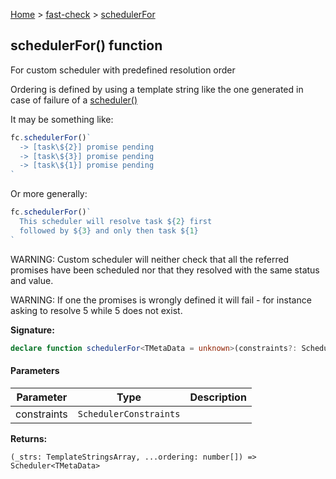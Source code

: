 [Home](/) &gt; [fast-check](../fast-check.md) &gt; [schedulerFor](schedulerFor_1.md)

## schedulerFor() function

For custom scheduler with predefined resolution order

Ordering is defined by using a template string like the one generated in case of failure of a [scheduler()](scheduler_1.md)

It may be something like:

```typescript
fc.schedulerFor()`
  -> [task\${2}] promise pending
  -> [task\${3}] promise pending
  -> [task\${1}] promise pending
`

```
Or more generally:

```typescript
fc.schedulerFor()`
  This scheduler will resolve task ${2} first
  followed by ${3} and only then task ${1}
`

```
WARNING: Custom scheduler will neither check that all the referred promises have been scheduled nor that they resolved with the same status and value.

WARNING: If one the promises is wrongly defined it will fail - for instance asking to resolve 5 while 5 does not exist.

<b>Signature:</b>

```typescript
declare function schedulerFor<TMetaData = unknown>(constraints?: SchedulerConstraints): (_strs: TemplateStringsArray, ...ordering: number[]) => Scheduler<TMetaData>;
```

#### Parameters

|  Parameter | Type | Description |
|  --- | --- | --- |
|  constraints | <code>SchedulerConstraints</code> |  |

<b>Returns:</b>

`(_strs: TemplateStringsArray, ...ordering: number[]) => Scheduler<TMetaData>`

